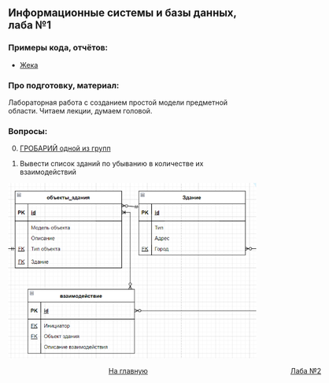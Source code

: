 ## Информационные системы и базы данных, лаба №1

### Примеры кода, отчётов:
+ [Жека](https://github.com/3ilib0ba/ITMO-DB/tree/master/Labs/Lab-1)

[comment]: <> (+ [Кирилл]&#40;&#41;)


### Про подготовку, материал:

Лабораторная работа с созданием простой модели предметной области. Читаем 
лекции, думаем головой. 

### Вопросы:

0) [ГРОБАРИЙ одной из групп](https://docs.google.com/spreadsheets/d/1XHTeHz4JamMleC6J_s8T6VthJ2AZ61gjWYiVGsw5_P8/edit#gid=0)

1) Вывести список зданий по убыванию в количестве их взаимодействий

![img](images/l1q1.png)



[//]: # (к оглавлению и на прочие лабы)
<div style="position: absolute; left: 10px">
    <a style="text-align: right" href="#"></a>
</div>
<div style="position: absolute; left: 45%">
    <a href="../../thirdcourse.html">На главную</a>
</div>
<div style="position: absolute; right: 10%">
    <a href="lab-2.html">Лаба №2</a>
</div>